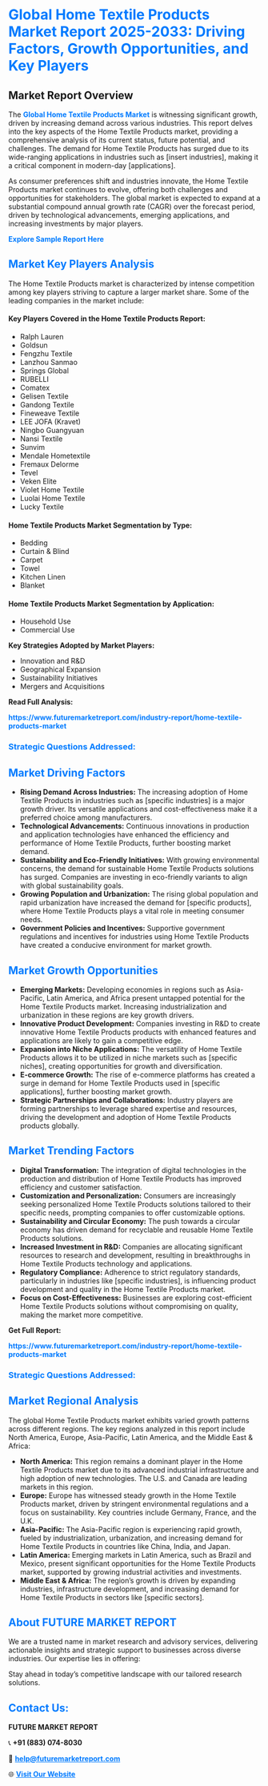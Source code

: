 <h1 style="color: #007BFF;">Global Home Textile Products Market Report 2025-2033: Driving Factors, Growth Opportunities, and Key Players</h1>

<section id="overview">
<h2>Market Report Overview</h2>
<p>The <a href="https://www.futuremarketreport.com/industry-report/home-textile-products-market" style="color: #007BFF; text-decoration: none;"><strong>Global Home Textile Products Market</strong></a> is witnessing significant growth, driven by increasing demand across various industries. This report delves into the key aspects of the Home Textile Products market, providing a comprehensive analysis of its current status, future potential, and challenges. The demand for Home Textile Products has surged due to its wide-ranging applications in industries such as [insert industries], making it a critical component in modern-day [applications].</p>
<p>As consumer preferences shift and industries innovate, the Home Textile Products market continues to evolve, offering both challenges and opportunities for stakeholders. The global market is expected to expand at a substantial compound annual growth rate (CAGR) over the forecast period, driven by technological advancements, emerging applications, and increasing investments by major players.</p>
</section>

<section id="overview">
<p><a href="https://www.futuremarketreport.com/request-sample/reportId=91161" style="color: #007BFF; text-decoration: none;"><strong>Explore Sample Report Here</strong></a></p>
</section>

<section id="key-players">
<h2 style="color: #007BFF;">Market Key Players Analysis</h2>
<p>The Home Textile Products market is characterized by intense competition among key players striving to capture a larger market share. Some of the leading companies in the market include:</p>
<h4>Key Players Covered in the Home Textile Products Report:</h4>
<ul><li>Ralph Lauren</li><li>Goldsun</li><li>Fengzhu Textile</li><li>Lanzhou Sanmao</li><li>Springs Global</li><li>RUBELLI</li><li>Comatex</li><li>Gelisen Textile</li><li>Gandong Textile</li><li>Fineweave Textile</li><li>LEE JOFA (Kravet)</li><li>Ningbo Guangyuan</li><li>Nansi Textile</li><li>Sunvim</li><li>Mendale Hometextile</li><li>Fremaux Delorme</li><li>Tevel</li><li>Veken Elite</li><li>Violet Home Textile</li><li>Luolai Home Textile</li><li>Lucky Textile</li></ul>
<h4>Home Textile Products Market Segmentation by Type:</h4>
<ul><li>Bedding</li><li>Curtain &amp; Blind</li><li>Carpet</li><li>Towel</li><li>Kitchen Linen</li><li>Blanket</li></ul>

<h4>Home Textile Products Market Segmentation by Application:</h4>
<ul><li>Household Use</li><li>Commercial Use</li></ul>
<p><strong>Key Strategies Adopted by Market Players:</strong></p>
<ul>
<li>Innovation and R&D</li>
<li>Geographical Expansion</li>
<li>Sustainability Initiatives</li>
<li>Mergers and Acquisitions</li>
</ul>
</section>

<section>
<p><strong>Read Full Analysis: </strong></p><a href="https://www.futuremarketreport.com/industry-report/home-textile-products-market" style="color: #007BFF; text-decoration: none;"><strong>https://www.futuremarketreport.com/industry-report/home-textile-products-market</strong></a>
<h3 style="color: #007BFF;">Strategic Questions Addressed:</h3>
</section>

<section id="driving-factors">
<h2 style="color: #007BFF;">Market Driving Factors</h2>
<ul>
<li><strong>Rising Demand Across Industries:</strong> The increasing adoption of Home Textile Products in industries such as [specific industries] is a major growth driver. Its versatile applications and cost-effectiveness make it a preferred choice among manufacturers.</li>
<li><strong>Technological Advancements:</strong> Continuous innovations in production and application technologies have enhanced the efficiency and performance of Home Textile Products, further boosting market demand.</li>
<li><strong>Sustainability and Eco-Friendly Initiatives:</strong> With growing environmental concerns, the demand for sustainable Home Textile Products solutions has surged. Companies are investing in eco-friendly variants to align with global sustainability goals.</li>
<li><strong>Growing Population and Urbanization:</strong> The rising global population and rapid urbanization have increased the demand for [specific products], where Home Textile Products plays a vital role in meeting consumer needs.</li>
<li><strong>Government Policies and Incentives:</strong> Supportive government regulations and incentives for industries using Home Textile Products have created a conducive environment for market growth.</li>
</ul>
</section>

<section id="growth-opportunities">
<h2 style="color: #007BFF;">Market Growth Opportunities</h2>
<ul>
<li><strong>Emerging Markets:</strong> Developing economies in regions such as Asia-Pacific, Latin America, and Africa present untapped potential for the Home Textile Products market. Increasing industrialization and urbanization in these regions are key growth drivers.</li>
<li><strong>Innovative Product Development:</strong> Companies investing in R&D to create innovative Home Textile Products products with enhanced features and applications are likely to gain a competitive edge.</li>
<li><strong>Expansion into Niche Applications:</strong> The versatility of Home Textile Products allows it to be utilized in niche markets such as [specific niches], creating opportunities for growth and diversification.</li>
<li><strong>E-commerce Growth:</strong> The rise of e-commerce platforms has created a surge in demand for Home Textile Products used in [specific applications], further boosting market growth.</li>
<li><strong>Strategic Partnerships and Collaborations:</strong> Industry players are forming partnerships to leverage shared expertise and resources, driving the development and adoption of Home Textile Products products globally.</li>
</ul>
</section>

<section id="trending-factors">
<h2 style="color: #007BFF;">Market Trending Factors</h2>
<ul>
<li><strong>Digital Transformation:</strong> The integration of digital technologies in the production and distribution of Home Textile Products has improved efficiency and customer satisfaction.</li>
<li><strong>Customization and Personalization:</strong> Consumers are increasingly seeking personalized Home Textile Products solutions tailored to their specific needs, prompting companies to offer customizable options.</li>
<li><strong>Sustainability and Circular Economy:</strong> The push towards a circular economy has driven demand for recyclable and reusable Home Textile Products solutions.</li>
<li><strong>Increased Investment in R&D:</strong> Companies are allocating significant resources to research and development, resulting in breakthroughs in Home Textile Products technology and applications.</li>
<li><strong>Regulatory Compliance:</strong> Adherence to strict regulatory standards, particularly in industries like [specific industries], is influencing product development and quality in the Home Textile Products market.</li>
<li><strong>Focus on Cost-Effectiveness:</strong> Businesses are exploring cost-efficient Home Textile Products solutions without compromising on quality, making the market more competitive.</li>
</ul>
</section>

<section>
<p><strong>Get Full Report: </strong></p><a href="https://www.futuremarketreport.com/industry-report/home-textile-products-market" style="color: #007BFF; text-decoration: none;"><strong>https://www.futuremarketreport.com/industry-report/home-textile-products-market</strong></a>
<h3 style="color: #007BFF;">Strategic Questions Addressed:</h3>
</section>


<section id="regional-analysis">
<h2 style="color: #007BFF;">Market Regional Analysis</h2>
<p>The global Home Textile Products market exhibits varied growth patterns across different regions. The key regions analyzed in this report include North America, Europe, Asia-Pacific, Latin America, and the Middle East & Africa:</p>
<ul>
<li><strong>North America:</strong> This region remains a dominant player in the Home Textile Products market due to its advanced industrial infrastructure and high adoption of new technologies. The U.S. and Canada are leading markets in this region.</li>
<li><strong>Europe:</strong> Europe has witnessed steady growth in the Home Textile Products market, driven by stringent environmental regulations and a focus on sustainability. Key countries include Germany, France, and the U.K.</li>
<li><strong>Asia-Pacific:</strong> The Asia-Pacific region is experiencing rapid growth, fueled by industrialization, urbanization, and increasing demand for Home Textile Products in countries like China, India, and Japan.</li>
<li><strong>Latin America:</strong> Emerging markets in Latin America, such as Brazil and Mexico, present significant opportunities for the Home Textile Products market, supported by growing industrial activities and investments.</li>
<li><strong>Middle East & Africa:</strong> The region’s growth is driven by expanding industries, infrastructure development, and increasing demand for Home Textile Products in sectors like [specific sectors].</li>
</ul>
</section>

<footer>
<h2 style="color: #007BFF;">About FUTURE MARKET REPORT</h2>
<p>We are a trusted name in market research and advisory services, delivering actionable insights and strategic support to businesses across diverse industries. Our expertise lies in offering:</p>

<p>Stay ahead in today’s competitive landscape with our tailored research solutions.</p>

<h2 style="color: #007BFF;">Contact Us:</h2>
<p><strong>FUTURE MARKET REPORT</strong></p>
<p>📞 <strong>+91 (883) 074-8030</strong></p>
<p>📧 <strong><a href="mailto:help@futuremarketreport.com" style="color: #007BFF;">help@futuremarketreport.com</a></strong></p>
<p>🌐 <strong><a href="https://www.futuremarketreport.com/" style="color: #007BFF;">Visit Our Website</a></strong></p>
</footer>